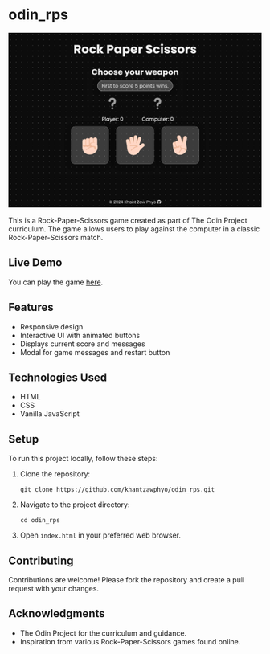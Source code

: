 # odin_rps

![Odin RPS](./assets/odin_rps.jpg)

This is a Rock-Paper-Scissors game created as part of The Odin Project curriculum. The game allows users to play against the computer in a classic Rock-Paper-Scissors match.

## Live Demo

You can play the game [here](https://khantzawphyo.github.io/odin_rps/).

## Features

- Responsive design
- Interactive UI with animated buttons
- Displays current score and messages
- Modal for game messages and restart button

## Technologies Used

- HTML
- CSS
- Vanilla JavaScript

## Setup

To run this project locally, follow these steps:

1. Clone the repository:
   ```
   git clone https://github.com/khantzawphyo/odin_rps.git
   ```
2. Navigate to the project directory:
   ```
   cd odin_rps
   ```
3. Open `index.html` in your preferred web browser.

## Contributing

Contributions are welcome! Please fork the repository and create a pull request with your changes.

## Acknowledgments

- The Odin Project for the curriculum and guidance.
- Inspiration from various Rock-Paper-Scissors games found online.
